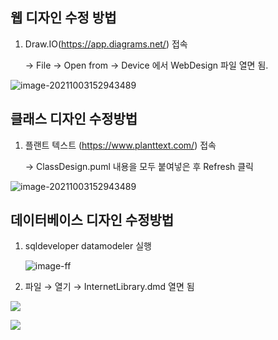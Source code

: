 ## 웹 디자인 수정 방법

1. Draw.IO(https://app.diagrams.net/) 접속

   → File → Open from → Device 에서 WebDesign 파일 열면 됨.

![image-20211003152943489](https://i.ibb.co/9HQBG0S/image.png)











## 클래스 디자인 수정방법

1. 플랜트 텍스트 (https://www.planttext.com/) 접속

   → ClassDesign.puml 내용을 모두 붙여넣은 후 Refresh 클릭

![image-20211003152943489](https://i.ibb.co/ZMMV6KV/image.png)







## 데이터베이스 디자인 수정방법

1. sqldeveloper datamodeler 실행

   ![image-ff](https://i.ibb.co/HYSjjrw/image.png)





2.  파일 → 열기 → InternetLibrary.dmd 열면 됨

![](https://i.ibb.co/kh6nSbz/image.png)

![](https://i.ibb.co/nP1JZtf/image.png)
